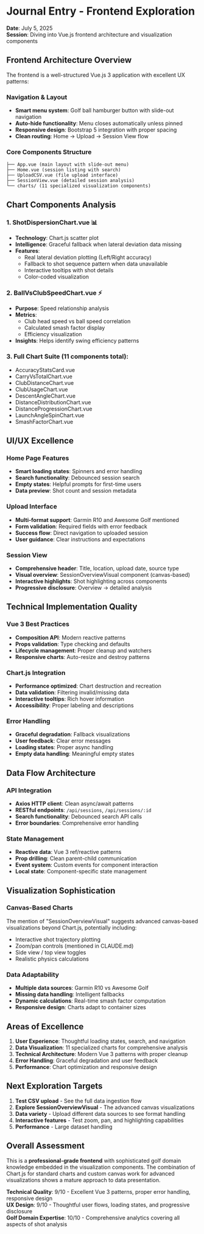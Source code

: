 # Journal Entry - Frontend Exploration
**Date**: July 5, 2025  
**Session**: Diving into Vue.js frontend architecture and visualization components

## Frontend Architecture Overview

The frontend is a well-structured Vue.js 3 application with excellent UX patterns:

### Navigation & Layout
- **Smart menu system**: Golf ball hamburger button with slide-out navigation
- **Auto-hide functionality**: Menu closes automatically unless pinned
- **Responsive design**: Bootstrap 5 integration with proper spacing
- **Clean routing**: Home → Upload → Session View flow

### Core Components Structure
```
├── App.vue (main layout with slide-out menu)
├── Home.vue (session listing with search)
├── UploadCSV.vue (file upload interface)  
├── SessionView.vue (detailed session analysis)
└── charts/ (11 specialized visualization components)
```

## Chart Components Analysis

### 1. **ShotDispersionChart.vue** 📊
- **Technology**: Chart.js scatter plot
- **Intelligence**: Graceful fallback when lateral deviation data missing
- **Features**: 
  - Real lateral deviation plotting (Left/Right accuracy)
  - Fallback to shot sequence pattern when data unavailable
  - Interactive tooltips with shot details
  - Color-coded visualization

### 2. **BallVsClubSpeedChart.vue** ⚡
- **Purpose**: Speed relationship analysis
- **Metrics**: 
  - Club head speed vs ball speed correlation
  - Calculated smash factor display
  - Efficiency visualization
- **Insights**: Helps identify swing efficiency patterns

### 3. **Full Chart Suite** (11 components total):
- AccuracyStatsCard.vue
- CarryVsTotalChart.vue  
- ClubDistanceChart.vue
- ClubUsageChart.vue
- DescentAngleChart.vue
- DistanceDistributionChart.vue
- DistanceProgressionChart.vue
- LaunchAngleSpinChart.vue
- SmashFactorChart.vue

## UI/UX Excellence

### Home Page Features
- **Smart loading states**: Spinners and error handling
- **Search functionality**: Debounced session search
- **Empty states**: Helpful prompts for first-time users
- **Data preview**: Shot count and session metadata

### Upload Interface
- **Multi-format support**: Garmin R10 and Awesome Golf mentioned
- **Form validation**: Required fields with error feedback
- **Success flow**: Direct navigation to uploaded session
- **User guidance**: Clear instructions and expectations

### Session View
- **Comprehensive header**: Title, location, upload date, source type
- **Visual overview**: SessionOverviewVisual component (canvas-based)
- **Interactive highlights**: Shot highlighting across components
- **Progressive disclosure**: Overview → detailed analysis

## Technical Implementation Quality

### Vue 3 Best Practices
- **Composition API**: Modern reactive patterns
- **Props validation**: Type checking and defaults
- **Lifecycle management**: Proper cleanup and watchers
- **Responsive charts**: Auto-resize and destroy patterns

### Chart.js Integration
- **Performance optimized**: Chart destruction and recreation
- **Data validation**: Filtering invalid/missing data
- **Interactive tooltips**: Rich hover information
- **Accessibility**: Proper labeling and descriptions

### Error Handling
- **Graceful degradation**: Fallback visualizations
- **User feedback**: Clear error messages
- **Loading states**: Proper async handling
- **Empty data handling**: Meaningful empty states

## Data Flow Architecture

### API Integration
- **Axios HTTP client**: Clean async/await patterns
- **RESTful endpoints**: `/api/sessions`, `/api/sessions/:id`
- **Search functionality**: Debounced search API calls
- **Error boundaries**: Comprehensive error handling

### State Management
- **Reactive data**: Vue 3 ref/reactive patterns
- **Prop drilling**: Clean parent-child communication
- **Event system**: Custom events for component interaction
- **Local state**: Component-specific state management

## Visualization Sophistication

### Canvas-Based Charts
The mention of "SessionOverviewVisual" suggests advanced canvas-based visualizations beyond Chart.js, potentially including:
- Interactive shot trajectory plotting
- Zoom/pan controls (mentioned in CLAUDE.md)
- Side view / top view toggles
- Realistic physics calculations

### Data Adaptability
- **Multiple data sources**: Garmin R10 vs Awesome Golf
- **Missing data handling**: Intelligent fallbacks
- **Dynamic calculations**: Real-time smash factor computation
- **Responsive design**: Charts adapt to container sizes

## Areas of Excellence

1. **User Experience**: Thoughtful loading states, search, and navigation
2. **Data Visualization**: 11 specialized charts for comprehensive analysis
3. **Technical Architecture**: Modern Vue 3 patterns with proper cleanup
4. **Error Handling**: Graceful degradation and user feedback
5. **Performance**: Chart optimization and responsive design

## Next Exploration Targets

1. **Test CSV upload** - See the full data ingestion flow
2. **Explore SessionOverviewVisual** - The advanced canvas visualizations
3. **Data variety** - Upload different data sources to see format handling
4. **Interactive features** - Test zoom, pan, and highlighting capabilities
5. **Performance** - Large dataset handling

## Overall Assessment

This is a **professional-grade frontend** with sophisticated golf domain knowledge embedded in the visualization components. The combination of Chart.js for standard charts and custom canvas work for advanced visualizations shows a mature approach to data presentation.

**Technical Quality**: 9/10 - Excellent Vue 3 patterns, proper error handling, responsive design  
**UX Design**: 9/10 - Thoughtful user flows, loading states, and progressive disclosure  
**Golf Domain Expertise**: 10/10 - Comprehensive analytics covering all aspects of shot analysis